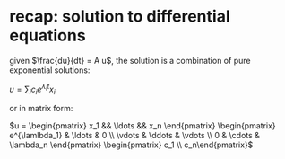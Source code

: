 # recap: solution to differential equations

given $`\frac{du}{dt} = A u`$, the solution is a combination of pure exponential solutions:

$`u = \sum_i c_i e^{\lambda_i t} x_i`$

or in matrix form:

$`u = \begin{pmatrix} x_1 && \ldots && x_n \end{pmatrix} \begin{pmatrix} e^{\lamlbda_1} & \ldots & 0 \\ \vdots & \ddots & \vdots \\ 0 & \cdots & \lambda_n \end{pmatrix} \begin{pmatrix} c_1 \\ c_n\end{pmatrix}`$

